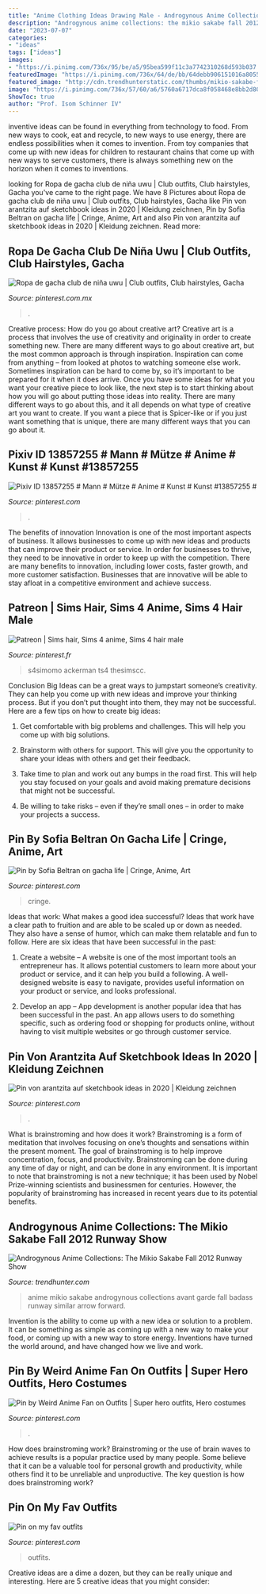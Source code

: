 ```yaml
---
title: "Anime Clothing Ideas Drawing Male - Androgynous Anime Collections: The Mikio Sakabe Fall 2012 Runway Show"
description: "Androgynous anime collections: the mikio sakabe fall 2012 runway show"
date: "2023-07-07"
categories:
- "ideas"
tags: ["ideas"]
images:
- "https://i.pinimg.com/736x/95/be/a5/95bea599f11c3a7742310268d593b037.jpg"
featuredImage: "https://i.pinimg.com/736x/64/de/bb/64debb906151016a805508dffd119c85.jpg"
featured_image: "http://cdn.trendhunterstatic.com/thumbs/mikio-sakabe-fall-2012.jpeg"
image: "https://i.pinimg.com/736x/57/60/a6/5760a6717dca8f058468e8bb2d8008ee.jpg"
ShowToc: true
author: "Prof. Isom Schinner IV"
---
```



inventive ideas can be found in everything from technology to food. From new ways to cook, eat and recycle, to new ways to use energy, there are endless possibilities when it comes to invention. From toy companies that come up with new ideas for children to restaurant chains that come up with new ways to serve customers, there is always something new on the horizon when it comes to inventions.

	

		
looking for Ropa de gacha club de niña uwu | Club outfits, Club hairstyles, Gacha you've came to the right page. We have 8 Pictures about Ropa de gacha club de niña uwu | Club outfits, Club hairstyles, Gacha like Pin von arantzita auf sketchbook ideas in 2020 | Kleidung zeichnen, Pin by Sofia Beltran on gacha life | Cringe, Anime, Art and also Pin von arantzita auf sketchbook ideas in 2020 | Kleidung zeichnen. Read more:
		
    
## Ropa De Gacha Club De Niña Uwu | Club Outfits, Club Hairstyles, Gacha

<img loading=lazy src="https://i.pinimg.com/736x/95/be/a5/95bea599f11c3a7742310268d593b037.jpg" onerror="this.onerror=null;this.src='https://tse3.mm.bing.net/th?id=OIP.dWPEQ99YHA900-uliIs14AHaHY&amp;pid=15.1';" alt="Ropa de gacha club de niña uwu | Club outfits, Club hairstyles, Gacha">

_Source: pinterest.com.mx_

>. 

	

Creative process: How do you go about creative art?
Creative art is a process that involves the use of creativity and originality in order to create something new. There are many different ways to go about creative art, but the most common approach is through inspiration. Inspiration can come from anything – from looked at photos to watching someone else work. Sometimes inspiration can be hard to come by, so it’s important to be prepared for it when it does arrive. Once you have some ideas for what you want your creative piece to look like, the next step is to start thinking about how you will go about putting those ideas into reality. There are many different ways to go about this, and it all depends on what type of creative art you want to create. If you want a piece that is Spicer-like or if you just want something that is unique, there are many different ways that you can go about it.

    
## Pixiv ID 13857255 # Mann # Mütze # Anime # Kunst # Kunst #13857255 #

<img loading=lazy src="https://i.pinimg.com/736x/91/10/35/911035f1aeb70b7f80384a5a91e71ec1.jpg" onerror="this.onerror=null;this.src='https://tse4.mm.bing.net/th?id=OIP.ADMDh-h5-w9dJWlADacangHaKq&amp;pid=15.1';" alt="Pixiv ID 13857255 # Mann # Mütze # Anime # Kunst # Kunst #13857255 #">

_Source: pinterest.com_

>. 

	

The benefits of innovation
Innovation is one of the most important aspects of business. It allows businesses to come up with new ideas and products that can improve their product or service. In order for businesses to thrive, they need to be innovative in order to keep up with the competition. There are many benefits to innovation, including lower costs, faster growth, and more customer satisfaction. Businesses that are innovative will be able to stay afloat in a competitive environment and achieve success.

    
## Patreon | Sims Hair, Sims 4 Anime, Sims 4 Hair Male

<img loading=lazy src="https://i.pinimg.com/736x/34/81/bb/3481bb1f7e6ebed5bd43ae1ff02b8416.jpg" onerror="this.onerror=null;this.src='https://tse1.mm.bing.net/th?id=OIP.-AG_AZcmL-9Xiwq45bcf-QHaEt&amp;pid=15.1';" alt="Patreon | Sims hair, Sims 4 anime, Sims 4 hair male">

_Source: pinterest.fr_

>s4simomo ackerman ts4 thesimscc. 

	

Conclusion
Big Ideas can be a great ways to jumpstart someone’s creativity. They can help you come up with new ideas and improve your thinking process. But if you don’t put thought into them, they may not be successful. Here are a few tips on how to create big ideas:
1. Get comfortable with big problems and challenges. This will help you come up with big solutions.

2. Brainstorm with others for support. This will give you the opportunity to share your ideas with others and get their feedback.

3. Take time to plan and work out any bumps in the road first. This will help you stay focused on your goals and avoid making premature decisions that might not be successful.

4. Be willing to take risks – even if they’re small ones – in order to make your projects a success.

    
## Pin By Sofia Beltran On Gacha Life | Cringe, Anime, Art

<img loading=lazy src="https://i.pinimg.com/736x/87/33/c4/8733c4c1a5d58eb0dbe009dbef12cabe.jpg" onerror="this.onerror=null;this.src='https://tse1.mm.bing.net/th?id=OIP.PwB6BPRAo4FfwzfqLWNE_AAAAA&amp;pid=15.1';" alt="Pin by Sofia Beltran on gacha life | Cringe, Anime, Art">

_Source: pinterest.com_

>cringe. 

	

Ideas that work: What makes a good idea successful?
Ideas that work have a clear path to fruition and are able to be scaled up or down as needed. They also have a sense of humor, which can make them relatable and fun to follow. Here are six ideas that have been successful in the past:
1. Create a website – A website is one of the most important tools an entrepreneur has. It allows potential customers to learn more about your product or service, and it can help you build a following. A well-designed website is easy to navigate, provides useful information on your product or service, and looks professional.

2. Develop an app – App development is another popular idea that has been successful in the past. An app allows users to do something specific, such as ordering food or shopping for products online, without having to visit multiple websites or go through customer service.

    
## Pin Von Arantzita Auf Sketchbook Ideas In 2020 | Kleidung Zeichnen

<img loading=lazy src="https://i.pinimg.com/736x/5f/78/f6/5f78f6ae4dbd57c340477d2ff396ce65.jpg" onerror="this.onerror=null;this.src='https://tse1.mm.bing.net/th?id=OIP.CgwQR0A19kwGcsPn2eu8pgHaKa&amp;pid=15.1';" alt="Pin von arantzita auf sketchbook ideas in 2020 | Kleidung zeichnen">

_Source: pinterest.com_

>. 

	

What is brainstroming and how does it work?
Brainstroming is a form of meditation that involves focusing on one’s thoughts and sensations within the present moment. The goal of brainstroming is to help improve concentration, focus, and productivity. Brainstroming can be done during any time of day or night, and can be done in any environment. It is important to note that brainstroming is not a new technique; it has been used by Nobel Prize-winning scientists and businessmen for centuries. However, the popularity of brainstroming has increased in recent years due to its potential benefits.

    
## Androgynous Anime Collections: The Mikio Sakabe Fall 2012 Runway Show

<img loading=lazy src="http://cdn.trendhunterstatic.com/thumbs/mikio-sakabe-fall-2012.jpeg" onerror="this.onerror=null;this.src='https://tse3.mm.bing.net/th?id=OIP.EsGWhejKitCAoZMR_XfEhwHaLI&amp;pid=15.1';" alt="Androgynous Anime Collections: The Mikio Sakabe Fall 2012 Runway Show">

_Source: trendhunter.com_

>anime mikio sakabe androgynous collections avant garde fall badass runway similar arrow forward. 

	

Invention is the ability to come up with a new idea or solution to a problem. It can be something as simple as coming up with a new way to make your food, or coming up with a new way to store energy. Inventions have turned the world around, and have changed how we live and work.

    
## Pin By Weird Anime Fan On Outfits | Super Hero Outfits, Hero Costumes

<img loading=lazy src="https://i.pinimg.com/736x/64/de/bb/64debb906151016a805508dffd119c85.jpg" onerror="this.onerror=null;this.src='https://tse2.mm.bing.net/th?id=OIP.OPuSDK_c9NLzzgVpcIFTFgHaKu&amp;pid=15.1';" alt="Pin by Weird Anime Fan on Outfits | Super hero outfits, Hero costumes">

_Source: pinterest.com_

>. 

	

How does brainstroming work?
Brainstroming or the use of brain waves to achieve results is a popular practice used by many people. Some believe that it can be a valuable tool for personal growth and productivity, while others find it to be unreliable and unproductive. The key question is how does brainstroming work?

    
## Pin On My Fav Outfits

<img loading=lazy src="https://i.pinimg.com/736x/57/60/a6/5760a6717dca8f058468e8bb2d8008ee.jpg" onerror="this.onerror=null;this.src='https://tse2.mm.bing.net/th?id=OIP.L_8hBqCSNCARL-6UpGuvaAHaN7&amp;pid=15.1';" alt="Pin on my fav outfits">

_Source: pinterest.com_

>outfits. 

	

Creative ideas are a dime a dozen, but they can be really unique and interesting. Here are 5 creative ideas that you might consider: 

